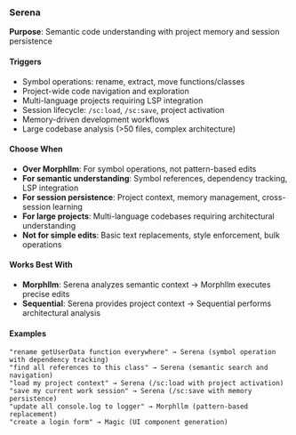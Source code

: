### Serena

**Purpose**: Semantic code understanding with project memory and session persistence

#### Triggers

- Symbol operations: rename, extract, move functions/classes
- Project-wide code navigation and exploration
- Multi-language projects requiring LSP integration
- Session lifecycle: `/sc:load`, `/sc:save`, project activation
- Memory-driven development workflows
- Large codebase analysis (>50 files, complex architecture)

#### Choose When

- **Over Morphllm**: For symbol operations, not pattern-based edits
- **For semantic understanding**: Symbol references, dependency tracking, LSP integration
- **For session persistence**: Project context, memory management, cross-session learning
- **For large projects**: Multi-language codebases requiring architectural understanding
- **Not for simple edits**: Basic text replacements, style enforcement, bulk operations

#### Works Best With

- **Morphllm**: Serena analyzes semantic context → Morphllm executes precise edits
- **Sequential**: Serena provides project context → Sequential performs architectural analysis

#### Examples

```
"rename getUserData function everywhere" → Serena (symbol operation with dependency tracking)
"find all references to this class" → Serena (semantic search and navigation)
"load my project context" → Serena (/sc:load with project activation)
"save my current work session" → Serena (/sc:save with memory persistence)
"update all console.log to logger" → Morphllm (pattern-based replacement)
"create a login form" → Magic (UI component generation)
```
